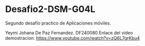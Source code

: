 # Desafio2-DSM-G04L
Segundo desafío practico de Aplicaciones móviles.

Yeymi Johana De Paz Fernandez. DF240080
Enlace del video demostracion: https://www.youtube.com/watch?v=zQ6L7grKbu4
